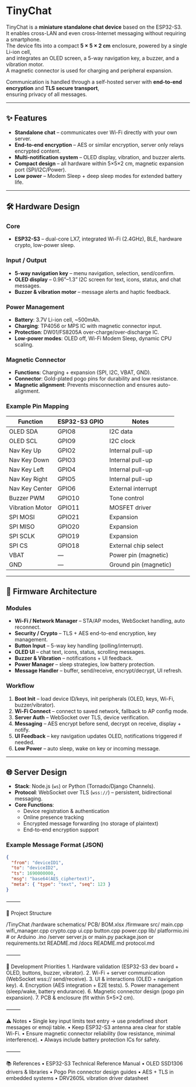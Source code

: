 # TinyChat

TinyChat is a **miniature standalone chat device** based on the ESP32-S3.  
It enables cross-LAN and even cross-Internet messaging without requiring a smartphone.  
The device fits into a compact **5 × 5 × 2 cm** enclosure, powered by a single Li-ion cell,  
and integrates an OLED screen, a 5-way navigation key, a buzzer, and a vibration motor.  
A magnetic connector is used for charging and peripheral expansion.  

Communication is handled through a self-hosted server with **end-to-end encryption** and **TLS secure transport**,  
ensuring privacy of all messages.

---

## ✨ Features

- **Standalone chat** – communicates over Wi-Fi directly with your own server.  
- **End-to-end encryption** – AES or similar encryption, server only relays encrypted content.  
- **Multi-notification system** – OLED display, vibration, and buzzer alerts.  
- **Compact design** – all hardware within 5×5×2 cm, magnetic expansion port (SPI/I2C/Power).  
- **Low power** – Modem Sleep + deep sleep modes for extended battery life.  

---

## 🛠️ Hardware Design

### Core
- **ESP32-S3** – dual-core LX7, integrated Wi-Fi (2.4GHz), BLE, hardware crypto, low-power sleep.

### Input / Output
- **5-way navigation key** – menu navigation, selection, send/confirm.  
- **OLED display** – 0.96”–1.3” I2C screen for text, icons, status, and chat messages.  
- **Buzzer & vibration motor** – message alerts and haptic feedback.  

### Power Management
- **Battery**: 3.7V Li-ion cell, ~500mAh.  
- **Charging**: TP4056 or MPS IC with magnetic connector input.  
- **Protection**: DW01/FS8205A over-charge/over-discharge IC.  
- **Low-power modes**: OLED off, Wi-Fi Modem Sleep, dynamic CPU scaling.  

### Magnetic Connector
- **Functions**: Charging + expansion (SPI, I2C, VBAT, GND).  
- **Connector**: Gold-plated pogo pins for durability and low resistance.  
- **Magnetic alignment**: Prevents misconnection and ensures auto-alignment.  

### Example Pin Mapping

| Function          | ESP32-S3 GPIO | Notes                 |
|-------------------|---------------|-----------------------|
| OLED SDA          | GPIO8         | I2C data              |
| OLED SCL          | GPIO9         | I2C clock             |
| Nav Key Up        | GPIO2         | Internal pull-up      |
| Nav Key Down      | GPIO3         | Internal pull-up      |
| Nav Key Left      | GPIO4         | Internal pull-up      |
| Nav Key Right     | GPIO5         | Internal pull-up      |
| Nav Key Center    | GPIO6         | External interrupt    |
| Buzzer PWM        | GPIO10        | Tone control          |
| Vibration Motor   | GPIO11        | MOSFET driver         |
| SPI MOSI          | GPIO21        | Expansion             |
| SPI MISO          | GPIO20        | Expansion             |
| SPI SCLK          | GPIO19        | Expansion             |
| SPI CS            | GPIO18        | External chip select  |
| VBAT              | —             | Power pin (magnetic)  |
| GND               | —             | Ground pin (magnetic) |

---

## 📑 Firmware Architecture

### Modules
- **Wi-Fi / Network Manager** – STA/AP modes, WebSocket handling, auto reconnect.  
- **Security / Crypto** – TLS + AES end-to-end encryption, key management.  
- **Button Input** – 5-way key handling (polling/interrupt).  
- **OLED UI** – chat text, icons, status, scrolling messages.  
- **Buzzer & Vibration** – notifications + UI feedback.  
- **Power Manager** – sleep strategies, low battery protection.  
- **Message Handler** – buffer, send/receive, encrypt/decrypt, UI refresh.  

### Workflow
1. **Boot Init** – load device ID/keys, init peripherals (OLED, keys, Wi-Fi, buzzer/vibrator).  
2. **Wi-Fi Connect** – connect to saved network, fallback to AP config mode.  
3. **Server Auth** – WebSocket over TLS, device verification.  
4. **Messaging** – AES encrypt before send, decrypt on receive, display + notify.  
5. **UI Feedback** – key navigation updates OLED, notifications triggered if needed.  
6. **Low Power** – auto sleep, wake on key or incoming message.  

---

## 🌐 Server Design

- **Stack**: Node.js (`ws`) or Python (Tornado/Django Channels).  
- **Protocol**: WebSocket over TLS (`wss://`) – persistent, bidirectional messaging.  
- **Core Functions**:
  - Device registration & authentication  
  - Online presence tracking  
  - Encrypted message forwarding (no storage of plaintext)  
  - End-to-end encryption support  

### Example Message Format (JSON)

```json
{
  "from": "deviceID1",
  "to": "deviceID2",
  "ts": 1690000000,
  "msg": "base64(AES_ciphertext)",
  "meta": { "type": "text", "seq": 123 }
}
```

⸻

📂 Project Structure

/TinyChat
  /hardware
    schematics/
    PCB/
    BOM.xlsx
  /firmware
    src/
      main.cpp
      wifi_manager.cpp
      crypto.cpp
      ui.cpp
      button.cpp
      power.cpp
    lib/
    platformio.ini   # or Arduino .ino
  /server
    server.js or main.py
    package.json or requirements.txt
    README.md
  /docs
    README.md
    protocol.md


⸻

🚀 Development Priorities
	1.	Hardware validation (ESP32-S3 dev board + OLED, buttons, buzzer, vibrator).
	2.	Wi-Fi + server communication (WebSocket wss:// send/receive).
	3.	UI & interactions (OLED + navigation key).
	4.	Encryption (AES integration + E2E tests).
	5.	Power management (sleep/wake, battery endurance).
	6.	Magnetic connector design (pogo pin expansion).
	7.	PCB & enclosure (fit within 5×5×2 cm).

⸻

⚠️ Notes
	•	Single key input limits text entry → use predefined short messages or emoji table.
	•	Keep ESP32-S3 antenna area clear for stable Wi-Fi.
	•	Ensure magnetic connector reliability (low resistance, minimal interference).
	•	Always include battery protection ICs for safety.

⸻

📚 References
	•	ESP32-S3 Technical Reference Manual
	•	OLED SSD1306 drivers & libraries
	•	Pogo Pin connector design guides
	•	AES + TLS in embedded systems
	•	DRV2605L vibration driver datasheet